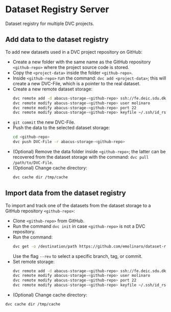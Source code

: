 # Dataset Registry Server
Dataset registry for multiple DVC projects.

## Add data to the dataset registry

To add new datasets used in a DVC project repository on GitHub:

- Create a new folder with the same name as the GitHub repository `<github-repo>` where the project source code is stored.
- Copy the `<project-data>` inside the folder `<github-repo>`.
- Inside `<github-repo>` run the command: `dvc add <project-data>`; this will create a new DVC-File, which is a pointer to the real dataset.
- Create a new remote dataset storage:
  ```bash
  dvc remote add -d abacus-storage-<github-repo> ssh://fe.deic.sdu.dk:/work/sduescience/molinaro/dataset-storage/<github-repo>
  dvc remote modify abacus-storage-<github-repo> user molinaro
  dvc remote modify abacus-storage-<github-repo> port 22
  dvc remote modify abacus-storage-<github-repo> keyfile ~/.ssh/id_rsa
  ```
- `git commit` the new DVC-File.
- Push the data to the selected dataset storage:
  ```bash
  cd <github-repo>
  dvc push DVC-File -r abacus-storage-<github-repo>
  ```
- (Optional) Remove the data folder inside `<github-repo>`; the latter can be recovered from the dataset storage with the command: `dvc pull /path/to/DVC-File`.
- (Optional) Change cache directory:
  ```bash
  dvc cache dir /tmp/cache
  ```
## Import data from the dataset registry

To import and track one of the datasets from the dataset storage to a GitHub repository `<github-repo>`:

- Clone `<github-repo>` from GitHub.
- Run the command `dvc init` in case `<github-repo>` is not a DVC repository.
- Run the command: 
  ```bash
  dvc get -o /destination/path https://github.com/emolinaro/dataset-registry <github-repo>
  ```
  Use the flag `--rev` to select a specific branch, tag, or commit.
- Set remote storage:
  ```bash
  dvc remote add -d abacus-storage-<github-repo> ssh://fe.deic.sdu.dk:/work/sduescience/molinaro/dataset-storage/<github-repo>
  dvc remote modify abacus-storage-<github-repo> user molinaro
  dvc remote modify abacus-storage-<github-repo> port 22
  dvc remote modify abacus-storage-<github-repo> keyfile ~/.ssh/id_rsa
  ```
 - (Optional) Change cache directory:
  ```bash
  dvc cache dir /tmp/cache
  ```
